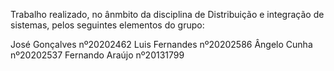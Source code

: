 Trabalho realizado, no ânmbito da disciplina de Distribuição e integração de sistemas,  pelos seguintes elementos do grupo: 

José Gonçalves   nº20202462
Luis Fernandes   nº20202586
Ângelo Cunha     nº20202537
Fernando Araújo  nº20131799
